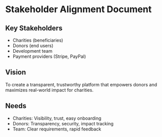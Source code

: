 # Stakeholder Alignment Document

## Key Stakeholders
- Charities (beneficiaries)
- Donors (end users)
- Development team
- Payment providers (Stripe, PayPal)

## Vision
To create a transparent, trustworthy platform that empowers donors and maximizes real-world impact for charities.

## Needs
- Charities: Visibility, trust, easy onboarding
- Donors: Transparency, security, impact tracking
- Team: Clear requirements, rapid feedback
